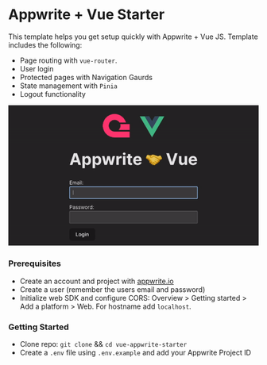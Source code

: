 # Appwrite + Vue Starter

This template helps you get setup quickly with Appwrite + Vue JS. Template includes the following:

-   Page routing with `vue-router`.
-   User login
-   Protected pages with Navigation Gaurds
-   State management with `Pinia`
-   Logout functionality

<img src="./demo.gif"/>

### Prerequisites

-   Create an account and project with <a href="https://appwrite.io/" target="_blank">appwrite.io</a>
-   Create a user (remember the users email and password)
-   Initialize web SDK and configure CORS: Overview > Getting started > Add a platform > Web. For hostname add `localhost`.

### Getting Started

-   Clone repo: `git clone` && `cd vue-appwrite-starter`
-   Create a `.env` file using `.env.example` and add your Appwrite Project ID

